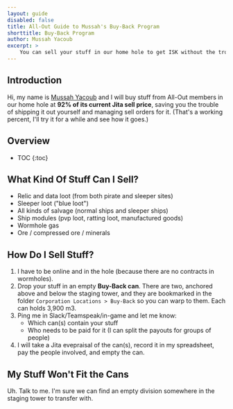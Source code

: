 ```yaml
---
layout: guide
disabled: false
title: All-Out Guide to Mussah's Buy-Back Program
shorttitle: Buy-Back Program
author: Mussah Yacoub
excerpt: >
    You can sell your stuff in our home hole to get ISK without the trouble of shipping it out to a hub.
---
```


## Introduction

Hi, my name is [Mussah Yacoub](http://evewho.com/pilot/Mussah+Yacoub) and I will buy stuff from All-Out members in our home hole at **92% of its current Jita sell price**, saving you the trouble of shipping it out yourself and managing sell orders for it.  (That's a working percent, I'll try it for a while and see how it goes.)

## Overview

* TOC
{:toc}

## What Kind Of Stuff Can I Sell?

- Relic and data loot (from both pirate and sleeper sites)
- Sleeper loot ("blue loot")
- All kinds of salvage (normal ships and sleeper ships)
- Ship modules (pvp loot, ratting loot, manufactured goods)
- Wormhole gas
- Ore / compressed ore / minerals

## How Do I Sell Stuff?

1. I have to be online and in the hole (because there are no contracts in wormholes).
1. Drop your stuff in an empty **Buy-Back can**.  There are two, anchored above and below the staging tower, and they are bookmarked in the folder `Corporation Locations > Buy-Back` so you can warp to them.  Each can holds 3,900 m3.
1. Ping me in Slack/Teamspeak/in-game and let me know:
    - Which can(s) contain your stuff
    - Who needs to be paid for it (I can split the payouts for groups of people)
1. I will take a Jita evepraisal of the can(s), record it in my spreadsheet, pay the people involved, and empty the can.

## My Stuff Won't Fit the Cans

Uh.  Talk to me. I'm sure we can find an empty division somewhere in the staging tower to transfer with.
